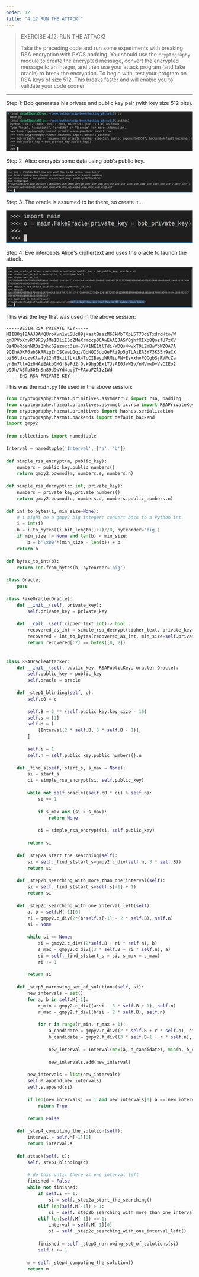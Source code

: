 ```yaml
---
order: 12
title: "4.12 RUN THE ATTACK!"
---
```


> EXERCISE 4.12: RUN THE ATTACK! 
> 
> Take the preceding code and run some experiments with breaking 
> RSA encryption with PKCS padding. You should use the 
> `cryptography` module to create the encrypted message, 
> convert the encrypted message to an integer, and then use your 
> attack program (and fake oracle) to break the encryption. To 
> begin with, test your program on RSA keys of size $512$. This 
> breaks faster and will enable you to validate your code sooner. 

--------------------------------

Step 1: Bob generates his private and public key pair (with key size 512 bits).

<img src="ex4.12_fig1.png">

Step 2: Alice encrypts some data using bob's public key. 

<img src="ex4.12_fig2.png">

Step 3: The oracle is assumed to be there, so create it...

<img src="ex4.12_fig3.png">

Step 4: Eve intercepts Alice's ciphertext and uses the oracle to launch the attack.

<img src="ex4.12_fig4.png">

This was the key that was used in the above session: 

```
-----BEGIN RSA PRIVATE KEY-----
MIIBOgIBAAJBAMQUroKvn1wLSUc89j+astBaazM6CkMbTXpL5T7DdiTxdrcHto/W
qnDPVoXnvR79RSyJMe1DliI5cZMeXrmccp0CAwEAAQJASYOjhfXIXp8QozfU7zXV
0s4DoRoinNRQsQhhc62ezuxc3im+JYK1NE1tlTdi/WDQs4wvxT9LZmBwYbWZ0A7A
9QIhAOKP0ab3kRRigEnCSCweLGqi/DbNQI3uoQePRi9p5gTLAiEA3Y73K35h9aCX
pi86ldxczvKla4y12nTBkiLfLkiR4TcCIBeyoWRMiuFN+Es+xhvPQCgbSjRVPcZa
yn8m7llxQz0HAiEAkbCMGf6ePd2fOvk9hgQEx1TJsAI0JvW1v/nMVmwD+VsCIEo2
o9Jh/A6fb5OEnSn89d9wYd4aqjT+FAVuFZl1zIWd
-----END RSA PRIVATE KEY-----
```

This was the `main.py` file used in the above session: 

```python
from cryptography.hazmat.primitives.asymmetric import rsa, padding
from cryptography.hazmat.primitives.asymmetric.rsa import RSAPrivateKey, RSAPublicKey
from cryptography.hazmat.primitives import hashes,serialization 
from cryptography.hazmat.backends import default_backend 
import gmpy2 

from collections import namedtuple 

Interval = namedtuple('Interval', ['a', 'b']) 

def simple_rsa_encrypt(m, public_key): 
    numbers = public_key.public_numbers() 
    return gmpy2.powmod(m, numbers.e, numbers.n)

def simple_rsa_decrypt(c: int, private_key): 
    numbers = private_key.private_numbers() 
    return gmpy2.powmod(c, numbers.d, numbers.public_numbers.n)

def int_to_bytes(i, min_size=None):
    # i might be a gmpy2 big integer; convert back to a Python int. 
    i = int(i) 
    b = i.to_bytes((i.bit_length()+7)//8, byteorder='big')
    if min_size != None and len(b) < min_size: 
        b = b'\x00'*(min_size - len(b)) + b 
    return b 

def bytes_to_int(b): 
    return int.from_bytes(b, byteorder='big')

class Oracle: 
    pass 

class FakeOracle(Oracle): 
    def __init__(self, private_key): 
        self.private_key = private_key 
    
    def __call__(self,cipher_text:int)-> bool : 
        recovered_as_int = simple_rsa_decrypt(cipher_text, private_key=self.private_key)
        recovered = int_to_bytes(recovered_as_int, min_size=self.private_key.key_size//8) 
        return recovered[:2] == bytes([0, 2])
    

class RSAOracleAttacker: 
    def __init__(self, public_key: RSAPublicKey, oracle: Oracle): 
        self.public_key = public_key 
        self.oracle = oracle 
    
    def _step1_blinding(self, c): 
        self.c0 = c 
        
        self.B = 2 ** (self.public_key.key_size - 16)
        self.s = [1] 
        self.M = [ 
            [Interval(2 * self.B, 3 * self.B - 1)],
        ]

        self.i = 1 
        self.n = self.public_key.public_numbers().n 
    
    def _find_s(self, start_s, s_max = None): 
        si = start_s 
        ci = simple_rsa_encrypt(si, self.public_key) 

        while not self.oracle((self.c0 * ci) % self.n):
            si += 1 

            if s_max and (si > s_max): 
                return None 
            
            ci = simple_rsa_encrypt(si, self.public_key) 

        return si 
    
    def _step2a_start_the_searching(self): 
        si = self._find_s(start_s=gmpy2.c_div(self.n, 3 * self.B))
        return si 
    
    def _step2b_searching_with_more_than_one_interval(self): 
        si = self._find_s(start_s=self.s[-1] + 1) 
        return si 
    
    def _step2c_searching_with_one_interval_left(self): 
        a, b = self.M[-1][0]
        ri = gmpy2.c_div(2*(b*self.s[-1] - 2 * self.B), self.n) 
        si = None 

        while si == None: 
            si = gmpy2.c_div((2*self.B + ri * self.n), b) 
            s_max = gmpy2.c_div((3 * self.B + ri * self.n), a) 
            si = self._find_s(start_s = si, s_max = s_max) 
            ri += 1 
        
        return si 
    
    def _step3_narrowing_set_of_solutions(self, si): 
        new_intervals = set() 
        for a, b in self.M[-1]: 
            r_min = gmpy2.c_div((a*si - 3 * self.B + 1), self.n) 
            r_max = gmpy2.f_div((b*si - 2 * self.B), self.n) 

            for r in range(r_min, r_max + 1): 
                a_candidate = gmpy2.c_div((2 * self.B + r * self.n), si) 
                b_candidate = gmpy2.f_div((3 * self.B-1 + r * self.n), si) 

                new_interval = Interval(max(a, a_candidate), min(b, b_candidate)) 

                new_intervals.add(new_interval) 
        
        new_intervals = list(new_intervals) 
        self.M.append(new_intervals) 
        self.s.append(si) 

        if len(new_intervals) == 1 and new_intervals[0].a == new_intervals[0].b: 
            return True 
    
        return False 

    def _step4_computing_the_solution(self): 
        interval = self.M[-1][0] 
        return interval.a 
    
    def attack(self, c): 
        self._step1_blinding(c) 

        # do this until there is one interval left 
        finished = False 
        while not finished: 
            if self.i == 1: 
                si = self._step2a_start_the_searching()
            elif len(self.M[-1]) > 1: 
                si = self._step2b_searching_with_more_than_one_interval() 
            elif len(self.M[-1]) == 1: 
                interval = self.M[-1][0]
                si = self._step2c_searching_with_one_interval_left() 
            
            finished = self._step3_narrowing_set_of_solutions(si) 
            self.i += 1 
        
        m = self._step4_computing_the_solution() 
        return m  
```
